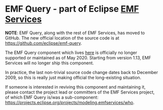 # EMF Query - part of Eclipse [EMF Services](https://projects.eclipse.org/projects/modeling.emfservices)

**NOTE**: EMF Query, along with the rest of EMF Services, has moved to GitHub. The new official location of the source code is at https://github.com/eclipse/emf-query.

The EMF Query component which lives [here](https://github.com/eclipse/emf-query) is officially no longer supported or maintained as of May 2020. Starting from version 1.13, EMF Services will no longer ship this component.

In practice, the last non-trivial source code change dates back to December 2009, so this is really just making official the long-existing situation.

If someone is interested in reviving this component and maintaining it, please contact the project lead or committers of the EMF Services project, of which EMF Query is/was a sub-component: https://projects.eclipse.org/projects/modeling.emfservices/who.
